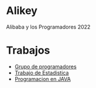 
# Alikey

Alibaba y los Programadores 2022

# Trabajos

 - [Grupo de programadores](https://github.com/Alibaba-y-los-programadores)
 - [Trabajo de Estadistica](https://mega.nz/file/Qd5F0bCK#AU9IEDGLmv_SKlpEhf8Px2wIMFamHw2qhXmDFSPbwp8)
 - [Programacion en JAVA](https://github.com/Alibaba-y-los-programadores/Trabajo-Integrador-Final-2022)
